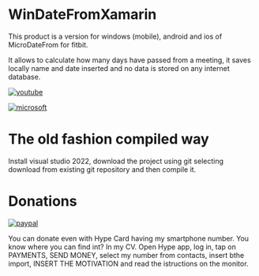 # WinDateFromXamarin
This product is a version for windows (mobile), android and ios of MicroDateFrom for fitbit.

It allows to calculate how many days have passed from a meeting, it saves locally name and date inserted and no data is stored on any internet database.

[![youtube](https://i9.ytimg.com/vi/FsyTEPodx24/mq2.jpg?sqp=CNTdqpgG&rs=AOn4CLDhPoJbUtECJs0hnhi4ITzF_Q9K5w&retry=4=)](https://youtu.be/FsyTEPodx24)

[![microsoft](https://get.microsoft.com/images/en-us%20dark.svg)](https://www.microsoft.com/store/apps/9P681NKNBLSF)


# The old fashion compiled way

Install visual studio 2022, download the project using git selecting download from existing git repository and then compile it.

# Donations

[![paypal](https://www.paypalobjects.com/it_IT/IT/i/btn/btn_donateCC_LG.gif)](https://www.paypal.com/cgi-bin/webscr?cmd=_s-xclick&hosted_button_id=JZVR4QQFGLR6Q)

You can donate even with Hype Card having my smartphone number. You know where you can find int? In my CV.
Open Hype app, log in, tap on PAYMENTS, SEND MONEY, select my number from contacts, insert bthe import, INSERT THE MOTIVATION and read the istructions on the monitor.

